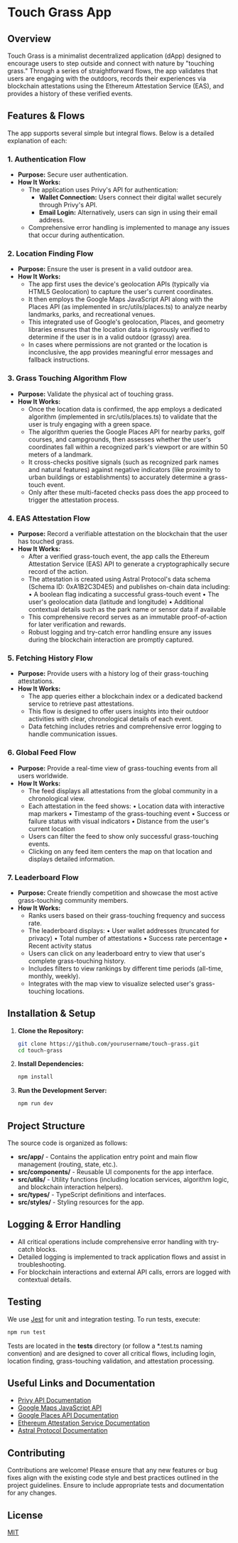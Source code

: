 # Touch Grass App

## Overview

Touch Grass is a minimalist decentralized application (dApp) designed to encourage users to step outside and connect with nature by "touching grass." Through a series of straightforward flows, the app validates that users are engaging with the outdoors, records their experiences via blockchain attestations using the Ethereum Attestation Service (EAS), and provides a history of these verified events.

## Features & Flows

The app supports several simple but integral flows. Below is a detailed explanation of each:

### 1. Authentication Flow

- **Purpose:** Secure user authentication.
- **How It Works:**
  - The application uses Privy's API for authentication:
    - **Wallet Connection:** Users connect their digital wallet securely through Privy's API.
    - **Email Login:** Alternatively, users can sign in using their email address.
  - Comprehensive error handling is implemented to manage any issues that occur during authentication.

### 2. Location Finding Flow

- **Purpose:** Ensure the user is present in a valid outdoor area.
- **How It Works:**
  - The app first uses the device's geolocation APIs (typically via HTML5 Geolocation) to capture the user's current coordinates.
  - It then employs the Google Maps JavaScript API along with the Places API (as implemented in src/utils/places.ts) to analyze nearby landmarks, parks, and recreational venues.
  - This integrated use of Google's geolocation, Places, and geometry libraries ensures that the location data is rigorously verified to determine if the user is in a valid outdoor (grassy) area.
  - In cases where permissions are not granted or the location is inconclusive, the app provides meaningful error messages and fallback instructions.

### 3. Grass Touching Algorithm Flow

- **Purpose:** Validate the physical act of touching grass.
- **How It Works:**
  - Once the location data is confirmed, the app employs a dedicated algorithm (implemented in src/utils/places.ts) to validate that the user is truly engaging with a green space.
  - The algorithm queries the Google Places API for nearby parks, golf courses, and campgrounds, then assesses whether the user's coordinates fall within a recognized park's viewport or are within 50 meters of a landmark.
  - It cross-checks positive signals (such as recognized park names and natural features) against negative indicators (like proximity to urban buildings or establishments) to accurately determine a grass-touch event.
  - Only after these multi-faceted checks pass does the app proceed to trigger the attestation process.

### 4. EAS Attestation Flow

- **Purpose:** Record a verifiable attestation on the blockchain that the user has touched grass.
- **How It Works:**
  - After a verified grass-touch event, the app calls the Ethereum Attestation Service (EAS) API to generate a cryptographically secure record of the action.
  - The attestation is created using Astral Protocol's data schema (Schema ID: 0xA1B2C3D4E5) and publishes on-chain data including:
    • A boolean flag indicating a successful grass-touch event
    • The user's geolocation data (latitude and longitude)
    • Additional contextual details such as the park name or sensor data if available
  - This comprehensive record serves as an immutable proof-of-action for later verification and rewards.
  - Robust logging and try-catch error handling ensure any issues during the blockchain interaction are promptly captured.

### 5. Fetching History Flow

- **Purpose:** Provide users with a history log of their grass-touching attestations.
- **How It Works:**
  - The app queries either a blockchain index or a dedicated backend service to retrieve past attestations.
  - This flow is designed to offer users insights into their outdoor activities with clear, chronological details of each event.
  - Data fetching includes retries and comprehensive error logging to handle communication issues.

### 6. Global Feed Flow

- **Purpose:** Provide a real-time view of grass-touching events from all users worldwide.
- **How It Works:**
  - The feed displays all attestations from the global community in a chronological view.
  - Each attestation in the feed shows:
    • Location data with interactive map markers
    • Timestamp of the grass-touching event
    • Success or failure status with visual indicators
    • Distance from the user's current location
  - Users can filter the feed to show only successful grass-touching events.
  - Clicking on any feed item centers the map on that location and displays detailed information.

### 7. Leaderboard Flow

- **Purpose:** Create friendly competition and showcase the most active grass-touching community members.
- **How It Works:**
  - Ranks users based on their grass-touching frequency and success rate.
  - The leaderboard displays:
    • User wallet addresses (truncated for privacy)
    • Total number of attestations
    • Success rate percentage
    • Recent activity status
  - Users can click on any leaderboard entry to view that user's complete grass-touching history.
  - Includes filters to view rankings by different time periods (all-time, monthly, weekly).
  - Integrates with the map view to visualize selected user's grass-touching locations.

## Installation & Setup

1. **Clone the Repository:**

   ```bash
   git clone https://github.com/yourusername/touch-grass.git
   cd touch-grass
   ```

2. **Install Dependencies:**

   ```bash
   npm install
   ```

3. **Run the Development Server:**
   ```bash
   npm run dev
   ```

## Project Structure

The source code is organized as follows:

- **src/app/** - Contains the application entry point and main flow management (routing, state, etc.).
- **src/components/** - Reusable UI components for the app interface.
- **src/utils/** - Utility functions (including location services, algorithm logic, and blockchain interaction helpers).
- **src/types/** - TypeScript definitions and interfaces.
- **src/styles/** - Styling resources for the app.

## Logging & Error Handling

- All critical operations include comprehensive error handling with try-catch blocks.
- Detailed logging is implemented to track application flows and assist in troubleshooting.
- For blockchain interactions and external API calls, errors are logged with contextual details.

## Testing

We use [Jest](https://jestjs.io/) for unit and integration testing. To run tests, execute:

```bash
npm run test
```

Tests are located in the **tests** directory (or follow a *.test.ts naming convention) and are designed to cover all critical flows, including login, location finding, grass-touching validation, and attestation processing.

## Useful Links and Documentation

- [Privy API Documentation](https://docs.privy.id)
- [Google Maps JavaScript API](https://developers.google.com/maps/documentation/javascript/overview)
- [Google Places API Documentation](https://developers.google.com/maps/documentation/places/web-service/overview)
- [Ethereum Attestation Service Documentation](https://ethereum-attestation-service.gitbook.io/)
- [Astral Protocol Documentation](https://docs.astralprotocol.com/)

## Contributing

Contributions are welcome! Please ensure that any new features or bug fixes align with the existing code style and best practices outlined in the project guidelines. Ensure to include appropriate tests and documentation for any changes.

## License

[MIT](LICENSE)
